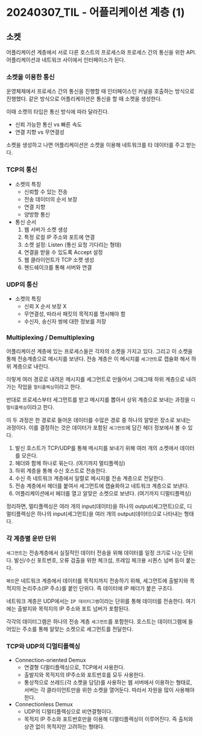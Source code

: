 # 20240307_TIL - 어플리케이션 계층 (1)

## 소켓

어플리케이션 계층에서 서로 다른 호스트의 프로세스와 프로세스 간의 통신을 위한 API. 어플리케이션과 네트워크 사이에서 인터페이스가 된다.

### 소켓을 이용한 통신

운영체제에서 프로세스 간의 통신을 진행할 때 인터페이스인 커널을 호출하는 방식으로 진행했다. 같은 방식으로 어플리케이션은 통신을 할 때 소켓을 생성한다. 

이때 소켓의 타입은 통신 방식에 따라 달라진다. 

- 신뢰 가능한 통신 vs 빠른 속도
- 연결 지향 vs 무연결성

소켓을 생성하고 나면 어플리케이션은 소켓을 이용해 네트워크를 타 데이터를 주고 받는다.

### TCP의 통신

- 소켓의 특징
    - 신뢰할 수 있는 전송
    - 전송 데이터의 순서 보장
    - 연결 지향
    - 양방향 통신
- 통신 순서
    1. 웹 서버가 소켓 생성
    2. 특정 로컬 IP 주소와 포트에 연결
    3. 소켓 설정: Listen (통신 요청 기다리는 형태)
    4. 연결을 받을 수 있도록 Accept 설정
    5. 웹 클라이언트가 TCP 소켓 생성
    6. 핸드쉐이크를 통해 서버와 연결

### UDP의 통신

- 소켓의 특징
    - 신뢰 X 순서 보장 X
    - 무연결성, 따라서 패킷의 목적지를 명시해야 함
    - 수신자, 송신자 쌍에 대한 정보를 저장

### Multiplexing / Demultiplexing

어플리케이션 계층에 있는 프로세스들은 각자의 소켓을 가지고 있다. 그리고 이 소켓을 통해 전송계층으로 메시지를 보낸다. 전송 계층은 이 메시지를 `세그먼트`로 캡슐화 해서 하위 계층으로 내린다. 

이렇게 여러 경로로 내려온 메시지를 세그먼트로 만들어서 그때그때 하위 계층으로 내려가는 작업을 `멀티플렉싱`이라고 한다.

반대로 프로세스부터 세그먼트를 받고 메시지를 뽑아서 상위 계층으로 보내는 과정을 `디멀티플렉싱`이라고 한다.

이 두 과정은 한 경로로 들어온 데이터를 수많은 경로 중 하나의 알맞은 장소로 보내는 과정이다. 이를 결정하는 것은 데이터가 포함된 `세그먼트`에 담긴 헤더 정보에서 볼 수 있다.

1. 발신 호스트가 TCP/UDP를 통해 메시지를 보내기 위해 여러 개의 소켓에서 데이터를 모은다.
2. 헤더와 함께 하나로 묶는다. (여기까지 멀티플렉싱)
3. 하위 계층을 통해 수신 호스트로 전송한다.
4. 수신 측 네트워크 계층에서 일렬로 메시지를 전송 계층으로 전달한다.
5. 전송 계층에서 헤더를 붙여서 세그먼트에 캡슐화하고 네트워크 계층으로 보낸다.
6. 어플리케이션에서 헤더를 열고 알맞은 소켓으로 보낸다. (여기까지 디멀티플렉싱)

정리하면, 멀티플렉싱은 여러 개의 input(데이터)을 하나의 output(세그먼트)으로, 디멀티플렉싱은 하나의 input(세그먼트)을 여러 개의 output(데이터)으로 나타내는 형태다. 

### 각 계층별 운반 단위

`세그먼트`는 전송계층에서 실질적인 데이터 전송을 위해 데이터를 일정 크기로 나눈 단위다. 발신/수신 포트번호, 오류 검출을 위한 체크섬, 프레임 체크용 시퀀스 넘버 등이 붙는다.

`패킷`은 네트워크 계층에서 데이터를 목적지까지 전송하기 위해, 세그먼트에 출발지와 목적지의 논리주소(IP 주소)를 붙인 단위다. 즉 데이터에 IP 헤더가 붙은 구조다.

네트워크 계층은 UDP에서는 `IP 데이터그램`이라는 단위를 통해 데이터를 전송한다. 여기에는 출발지와 목적지의 IP 주소와 포트 넘버가 포함된다. 

각각의 데이터그램은 하나의 전송 계층 `세그먼트`를 포함한다. 호스트는 데이터그램에 들어있는 주소를 통해 알맞는 소켓으로 세그먼트를 전달한다.

### TCP와 UDP의 디멀티플렉싱

- Connection-oriented Demux
    - 연결형 디멀티플렉싱으로, TCP에서 사용한다.
    - 출발지와 목적지의 IP주소와 포트번호를 모두 사용한다.
    - 통상적으로 쓰레드(각 소켓을 담당)를 사용하는 웹 서버에서 이용하는 형태로, 서버는 각 클라이언트만을 위한 소켓을 열어둔다. 따라서 자원을 많이 사용해야 한다.
- Connectionless Demux
    - UDP의 디멀티플렉싱으로 비연결형이다.
    - 목적지 IP 주소와 포트번호만을 이용해 디멀티플렉싱이 이루어진다. 즉 출처와 상관 없이 목적지만 고려하는 형태다.